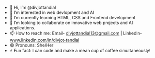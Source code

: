 - 👋 Hi, I’m @divjottandial
- 👀 I’m interested in web devlopment and AI
- 🌱 I’m currently learning HTML, CSS and Frontend development
- 💞️ I’m looking to collaborate on innovative web projects and AI applications.
- 📫 How to reach me: Email- divjottandial13@gmail.com | LinkedIn- www.linkedin.com/in/divjot-tandial
- 😄 Pronouns: She/Her
- ⚡ Fun fact: I can code and make a mean cup of coffee simultaneously!


